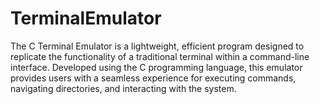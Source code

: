 # TerminalEmulator
The C Terminal Emulator is a lightweight, efficient program designed to replicate the functionality of a traditional terminal within a command-line interface. Developed using the C programming language, this emulator provides users with a seamless experience for executing commands, navigating directories, and interacting with the system.

